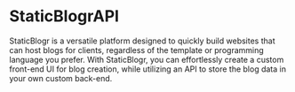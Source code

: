 # StaticBlogrAPI

StaticBlogr is a versatile platform designed to quickly build websites that can host blogs for clients, regardless of the template or programming language you prefer. With StaticBlogr, you can effortlessly create a custom front-end UI for blog creation, while utilizing an API to store the blog data in your own custom back-end.

